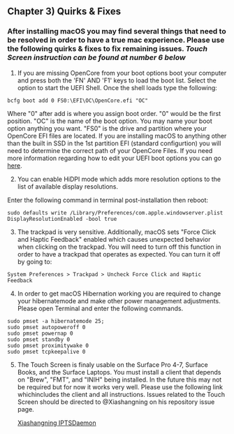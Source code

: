 ## Chapter 3) Quirks & Fixes

### After installing macOS you may find several things that need to be resolved in order to have a true mac experience. Please use the following quirks & fixes to fix remaining issues. ***Touch Screen instruction can be found at number 6 below***

1. If you are missing OpenCore from your boot options boot your computer and press both the 'FN' AND 'F1' keys to load the boot list. Select the option to start the UEFI Shell. Once the shell loads type the following:
```
bcfg boot add 0 FS0:\EFI\OC\OpenCore.efi "OC"
```
Where "0" after add is where you assign boot order. "0" would be the first position. "OC" is the name of the boot option. You may name your boot option anything you want. "FS0" is the drive and partition where your OpenCore EFI files are located. If you are installing macOS to anything other than the built in SSD in the 1st partition EFI (standard configurtion) you will need to determine the correct path of your OpenCore Files. If you need more information regarding how to edit your UEFI boot options you can go [here](https://wiki.archlinux.org/index.php/Unified_Extensible_Firmware_Interface).


2. You can enable HiDPI mode which adds more resolution options to the list of available display resolutions.

Enter the following command in terminal post-installation then reboot:

```
sudo defaults write /Library/Preferences/com.apple.windowserver.plist DisplayResolutionEnabled -bool true
```


3. The trackpad is very sensitive. Additionally, macOS sets "Force Click and Haptic Feedback" enabled which causes unexpected behavior when clicking on the trackpad. You will need to turn off this function in order to have a trackpad that operates as expected. You can turn it off by going to:
``` 
System Preferences > Trackpad > Uncheck Force Click and Haptic Feedback
```

4. In order to get macOS Hibernation working you are required to change your hibernatemode and make other power management adjustments. Please open Terminal and enter the following commands.
```
sudo pmset -a hibernatemode 25;
sudo pmset autopoweroff 0
sudo pmset powernap 0
sudo pmset standby 0
sudo pmset proximitywake 0
sudo pmset tcpkeepalive 0
```

5. The Touch Screen is finaly usable on the Surface Pro 4-7, Surface Books, and the Surface Laptops. You must install a client that depends on "Brew", "FMT", and "INIH" being installed. In the future this may not be required but for now it works very well. Please use the following link whichincludes the client and all instructions. Issues related to the Touch Screen should be directed to @Xiashangning on his repository issue page.


      [Xiashangning IPTSDaemon](https://github.com/Xiashangning/IPTSDaemon)



